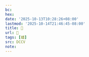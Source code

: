 ```yaml
---
bc:
hex:
date: '2025-10-13T10:28:26+08:00'
lastmod: '2025-10-14T21:46:45-08:00'
title: 􃔉
url: 􃔉
tags: [蟠]
src: DCCV
note:
---
```

